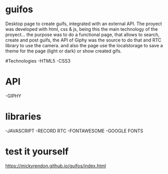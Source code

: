 # guifos
Desktop page to create guifs, integrated with an external API.
The proyect was developed with html, css & js, being this the main technology of the proyect...
the purpose was to do a functional page, that allows to search, create and post guifs, 
the API of Giphy was the source to do that and RTC library to use the camera.
and also the page use the localstorage to save a theme for the page (light or dark) or show created gifs.

#Technologies
-HTML5
-CSS3
# API
-GIPHY

# libraries
-JAVASCRIPT
-RECORD RTC
-FONTAWESOME
-GOOGLE FONTS

# test it yourself
https://mickyrendon.github.io/guifos/index.html

